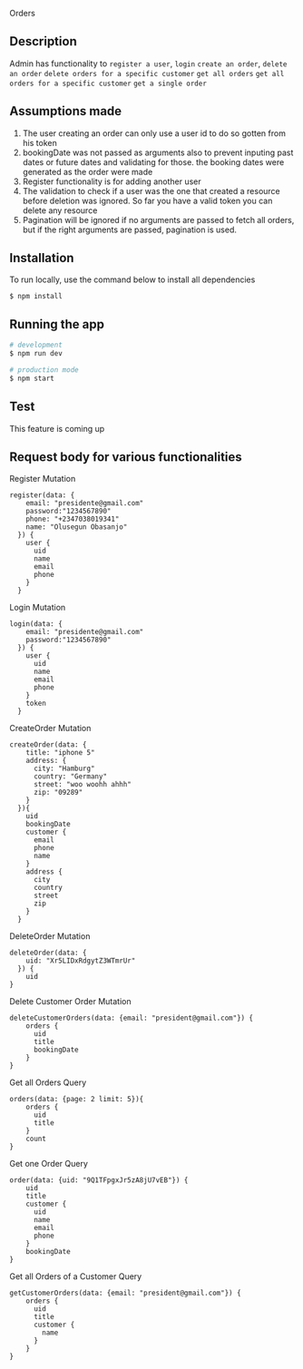 Orders

## Description

Admin has functionality to `register a user`, `login` `create an order`, `delete an order` `delete orders for a specific customer` `get all orders` `get all orders for a specific customer` `get a single order`

## Assumptions made

1. The user creating an order can only use a user id to do so gotten from his token
2. bookingDate was not passed as arguments also to prevent inputing past dates or future dates and validating for those. the booking dates were generated as the order were made
3. Register functionality is for adding another user
4. The validation to check if a user was the one that created a resource before deletion was ignored. So far you have a valid token you can delete any resource
5. Pagination will be ignored if no arguments are passed to fetch all orders, but if the right arguments are passed, pagination is used.

## Installation

To run locally, use the command below to install all dependencies

```
$ npm install
```

## Running the app

```bash
# development
$ npm run dev

# production mode
$ npm start
```

## Test

This feature is coming up

## Request body for various functionalities

Register Mutation

```
register(data: {
    email: "presidente@gmail.com"
    password:"1234567890"
    phone: "+2347038019341"
    name: "Olusegun Obasanjo"
  }) {
    user {
      uid
      name
      email
      phone
    }
  }
```

Login Mutation

```
login(data: {
    email: "presidente@gmail.com"
    password:"1234567890"
  }) {
    user {
      uid
      name
      email
      phone
    }
    token
  }
```

CreateOrder Mutation

```
createOrder(data: {
    title: "iphone 5"
    address: {
      city: "Hamburg"
      country: "Germany"
      street: "woo woohh ahhh"
      zip: "09289"
    }
  }){
    uid
    bookingDate
    customer {
      email
      phone
      name
    }
    address {
      city
      country
      street
      zip
    }
  }
```

DeleteOrder Mutation

```
deleteOrder(data: {
    uid: "Xr5LIDxRdgytZ3WTmrUr"
  }) {
    uid
}
```

Delete Customer Order Mutation

```
deleteCustomerOrders(data: {email: "president@gmail.com"}) {
    orders {
      uid
      title
      bookingDate
    }
}
```

Get all Orders Query

```
orders(data: {page: 2 limit: 5}){
    orders {
      uid
      title
    }
    count
}
```

Get one Order Query

```
order(data: {uid: "9Q1TFpgxJr5zA8jU7vEB"}) {
    uid
    title
    customer {
      uid
      name
      email
      phone
    }
    bookingDate
}
```

Get all Orders of a Customer Query

```
getCustomerOrders(data: {email: "president@gmail.com"}) {
    orders {
      uid
      title
      customer {
        name
      }
    }
}
```
